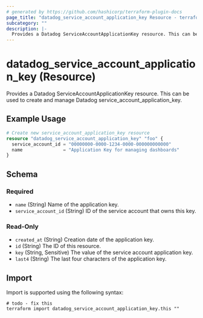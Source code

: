 ```yaml
---
# generated by https://github.com/hashicorp/terraform-plugin-docs
page_title: "datadog_service_account_application_key Resource - terraform-provider-datadog"
subcategory: ""
description: |-
  Provides a Datadog ServiceAccountApplicationKey resource. This can be used to create and manage Datadog serviceaccountapplication_key.
---
```


# datadog_service_account_application_key (Resource)

Provides a Datadog ServiceAccountApplicationKey resource. This can be used to create and manage Datadog service_account_application_key.

## Example Usage

```terraform
# Create new service_account_application_key resource
resource "datadog_service_account_application_key" "foo" {
  service_account_id = "00000000-0000-1234-0000-000000000000"
  name               = "Application Key for managing dashboards"
}
```

<!-- schema generated by tfplugindocs -->
## Schema

### Required

- `name` (String) Name of the application key.
- `service_account_id` (String) ID of the service account that owns this key.

### Read-Only

- `created_at` (String) Creation date of the application key.
- `id` (String) The ID of this resource.
- `key` (String, Sensitive) The value of the service account application key.
- `last4` (String) The last four characters of the application key.

## Import

Import is supported using the following syntax:

```shell
# todo - fix this
terraform import datadog_service_account_application_key.this ""
```
